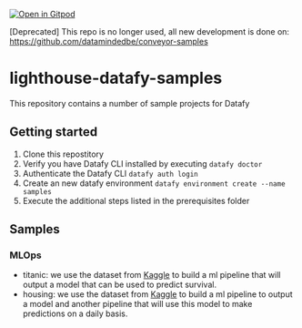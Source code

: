 
[![Open in Gitpod](https://gitpod.io/button/open-in-gitpod.svg)](https://gitpod.io/#https://github.com/datamindedbe/lighthouse-datafy-samples)

[Deprecated] This repo is no longer used, all new development is done on: https://github.com/datamindedbe/conveyor-samples

# lighthouse-datafy-samples
This repository contains a number of sample projects for Datafy 

## Getting started

1. Clone this repostitory
1. Verify you have Datafy CLI installed by executing `datafy doctor`
1. Authenticate the Datafy CLI `datafy auth login`
1. Create an new datafy environment `datafy environment create --name samples`
1. Execute the additional steps listed in the prerequisites folder

## Samples

### MLOps

- titanic: we use the dataset from [Kaggle](https://www.kaggle.com/c/titanic) to build a ml pipeline that will output a model that can be used to predict survival.
- housing: we use the dataset from [Kaggle](https://www.kaggle.com/c/house-prices-advanced-regression-techniques) to build a ml pipeline to output a model and another pipeline that will use this model to make predictions on a daily basis.
